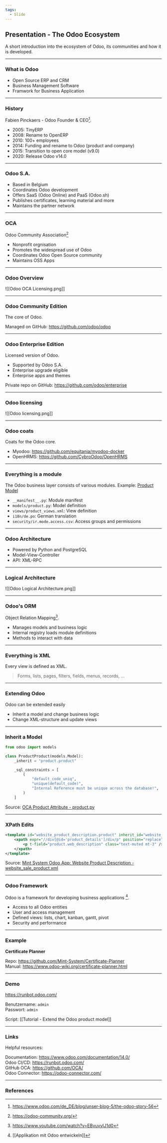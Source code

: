 ```yaml
---
tags:
  - Slide
---
```


## Presentation - The Odoo Ecosystem

A short introduction into the ecosystem of Odoo, its communities and how it is developed.

---

### What is Odoo

- Open Source ERP and CRM
- Business Management Software
- Framwork for Business Application

---

### History

Fabien Pinckaers - Odoo Founder & CEO[^1].

- 2005: TinyERP
- 2008: Rename to OpenERP
- 2010: 100+ employees
- 2014: Funding and rename to Odoo (product and company)
- 2015: Transition to open core model (v9.0)
- 2020: Release Odoo v14.0

---

### Odoo S.A.

- Based in Belgium
- Coordinates Odoo development
- Offers SaaS (Odoo Online) and PaaS (Odoo.sh)
- Publishes certificates, learning material and more
- Maintains the partner network

---

### OCA

Odoo Community Association[^4]

- Nonprofit orgnisation
- Promotes the widespread use of Odoo
- Coordinates Odoo Open Source community
- Maintains OSS Apps

---

### Odoo Overview

![[Odoo OCA Licensing.png]]

---

### Odoo Community Edition

The core of Odoo.

Managed on GitHub: <https://github.com/odoo/odoo>

---

### Odoo Enterprise Edition

Licensed version of Odoo.

- Supported by Odoo S.A.
- Enterprise upgrade eligible
- Enterprise apps and themes

Private repo on GitHub: <https://github.com/odoo/enterprise>

---

### Odoo licensing

![[Odoo licensing.png]]

---

### Odoo coats

Coats for the Odoo core.

- Myodoo: <https://github.com/equitania/myodoo-docker>
- OpenHRMS: <https://github.com/CybroOdoo/OpenHRMS>

---

### Everything is a module

The Odoo business layer consists of various modules. Example: [Product Model](https://github.com/odoo/odoo/tree/14.0/addons/product)

- `__manifest__.py`: Module manifest
- `models/product.py`: Model definition
- `views/product_views.xml`: View definition
- `i18n/de.po`: German translation
- `security/ir.mode.access.csv`: Access groups and permissions

---

### Odoo Architecture

- Powered by Python and PostgreSQL
- Model-View-Controller
- API: XML-RPC

---

### Logical Architecture

![[Odoo Logical Architecture.png]]

---

### Odoo's ORM

Object Relation Mapping[^2].

- Manages models and business logic
- Internal registry loads module definitions
- Methods to interact with data

---

### Everything is XML

Every view is defined as XML.

> Forms, lists, pages, filters, fields, menus, records, ...

---

### Extending Odoo

Odoo can be extended easily

- Inherit a model and change business logic
- Change XML-structure and update views

---

### Inherit a Model

```py
from odoo import models

class ProductProduct(models.Model):
    _inherit = "product.product"

    _sql_constraints = [
        (
            "default_code_uniq",
            "unique(default_code)",
            "Internal Reference must be unique across the database!",
        )
    ]
```

Source: [OCA Product Attribute - product.py](https://github.com/OCA/product-attribute/blob/14.0/product_code_unique/models/product.py)

---

### XPath Edits

```xml
<template id="website_product_description.product" inherit_id="website_sale.product">
	<xpath expr="//div[@id='product_details']/div/p" position="replace">
		<p t-field="product.web_description" class="text-muted mt-3" />
	</xpath>
</template>
```

Source: [Mint System Odoo App: Website Product Description - website_sale_product.xml](https://github.com/Mint-System/Odoo-App-Website-Product-Description/blob/14.0/views/website_sale_product.xml)

---

### Odoo Framework

Odoo is a framework for developing business applications [^3].

- Access to all Odoo entities
- User and access management
- Defined views: lists, chart, kanban, gantt, pivot
- Security and performance

---

### Example

**Certificate Planner**

Repo: <https://github.com/Mint-System/Certificate-Planner>\
Manual: <https://www.odoo-wiki.org/certificate-planner.html>

---

### Demo

<https://runbot.odoo.com/>

Benutzername: `admin`\
Passwort: `admin`

Script: [[Tutorial - Extend the Odoo product model]]

---

### Links

Helpful resources:

Documentation: <https://www.odoo.com/documentation/14.0/>\
Odoo CI/CD: <https://runbot.odoo.com/>\
GitHub OCA: <https://github.com/OCA/>\
Odoo Connector: <https://odoo-connector.com/>

---

### References

[^1]: <https://www.odoo.com/de_DE/blog/unser-blog-5/the-odoo-story-56>

[^2]: <https://www.youtube.com/watch?v=EBvuvyIJ1d0>

[^3]: [[Applikation mit Odoo entwickeln]]

[^4]: <https://odoo-community.org/>
